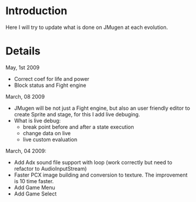 # Introduction #

Here I will try to update what is done on JMugen at each evolution.


# Details #

May, 1st 2009
  * Correct coef for life and power
  * Block status and Fight engine

March, 08 2009
  * JMugen will be not just a Fight engine, but also an user friendly editor to create Sprite and stage, for this I add live debuging.
  * What is live debug:
    * break point before and after a state execution
    * change data on live
    * live custom evaluation


March, 04 2009:
  * Add Adx sound file support with loop (work correctly but need to refactor to AudioInputStream)
  * Faster PCX image building and conversion to texture. The improvement is 10 time faster.
  * Add Game Menu
  * Add Game Select